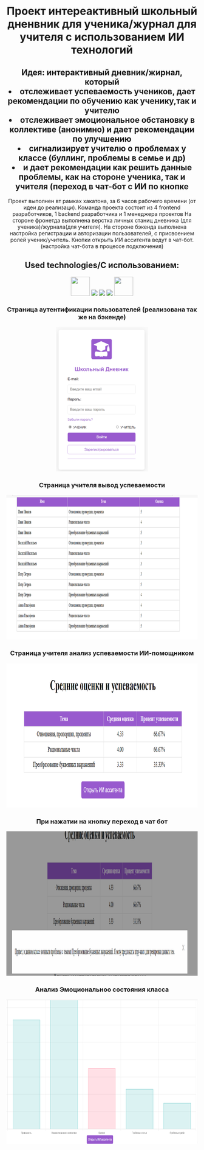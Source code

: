 <div id="header" align="center">
  <h1> Проект интереактивный школьный дненвник для ученика/журнал для учителя с использованием ИИ технологий</h1>
  <h2>Идея: интерактивный дневник/жирнал, который
  <li> отслеживает успеваемость учеников, дает рекомендации по обучению как ученику,так и учителю</li>
  <li>отслеживает эмоциональное обстановку в коллективе (анонимно) и дает рекомендации по улучшению</li>
  <li>сигнализирует учителю о проблемах у классе (буллинг, проблемы в семье и др)</li>
  <li>и дает рекомендации как решить данные проблемы, как на стороне ученика, так и учителя (переход в чат-бот с ИИ по кнопке</li>
  </h2>
  <p>
  Проект выполнен вт рамках хакатона, за 6 часов рабочего времени (от идеи до реализаци).
  Команда проекта состоит из 4 frontend разработчиков, 1 backend разработчика и 1 менеджера проектов
  На стороне фронетда выполнена верстка личных станиц дневника (для ученика)/журнала(для учителя).
  На стороне бэкенда выполнена настройка регистрации и авторизации пользователей, с присвоением ролей ученик/учитель.
  Кнопки открыть ИИ асситента ведут в чат-бот. (настройка чат-бота в процессе подключения)
  </p>
  <h2>Used technologies/С использованием:</h2> 
    <div id=technologies>
        <img src="https://cdn-icons-png.flaticon.com/128/1199/1199124.png" height="50" width="50">
        <img src="https://img.shields.io/badge/html5-%23E34F26.svg?style=for-the-badge&logo=html5&logoColor=white">
        <img src="https://img.shields.io/badge/css3-%231572B6.svg?style=for-the-badge&logo=css3&logoColor=white">
        <img src="https://img.shields.io/badge/github-%23121011.svg?style=for-the-badge&logo=github&logoColor=white">
        <img src="https://logo.svgcdn.com/d/java-original-wordmark-8x.png" height="50" width="50">
    </div>
  <h3>Страница аутентификации пользователей (реализована так же на бэкенде)</h3>
  <img src="/images_for_readme/log_in.png" height="380">
  <h3>Страница учителя вывод успеваемости</h3>
  <img src="/images_for_readme/teacher_marks.png" height="380">
  <h3>Страница учителя анализ успеваемости ИИ-помощником</h3>
  <img src="/images_for_readme/teacher_analysis.png" height="380">
  <h3>При нажатии на кнопку переход в чат бот</h3>
  <img src="/images_for_readme/teacher_analysis2.png" height="380">
  <h3>Анализ Эмоциональноо состояния класса</h3>
  <img src="/images_for_readme/teacher_emotions.png" height="380">
</div>
